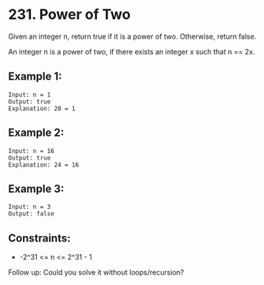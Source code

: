 # 231. Power of Two

Given an integer n, return true if it is a power of two. Otherwise, return false.

An integer n is a power of two, if there exists an integer x such that n == 2x.

## Example 1:

```
Input: n = 1
Output: true
Explanation: 20 = 1
```

## Example 2:

```
Input: n = 16
Output: true
Explanation: 24 = 16
```

## Example 3:

```
Input: n = 3
Output: false
```

## Constraints:

- -2^31 <= n <= 2^31 - 1

Follow up: Could you solve it without loops/recursion?
